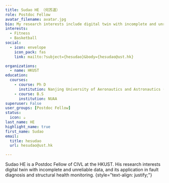 ```yaml
---
title: Sudao HE （何苏道）
role: Postdoc Fellow
avatar_filename: avatar.jpg
bio: My research interests include digital twin with incomplete and unreliable data, and its application in fault diagnosis and structural health monitoring.
interests:
  - Fitness
  - Basketball
social:
  - icon: envelope
    icon_pack: fas
    link: mailto:?subject={hesudao}&body={hesudao@ust.hk}

organizations:
  - name: HKUST
education:
  courses:
    - course: Ph D
      institution: Nanjing University of Aeronautics and Astronautics (NUAA)
    - course: B.S
      institution: NUAA
superuser: False
user_groups: [Postdoc Fellow]
status:
  icon: ☕️
last_name: HE
highlight_name: true
first_name: Sudao
email: 
  title: hesudao
  url: hesudao@ust.hk

---
```

Sudao HE is a Postdoc Fellow of CIVL at the HKUST. His research interests digital twin with incomplete and unreliable data, and its application in fault diagnosis and structural health monitoring.
{style="text-align: justify;"}
